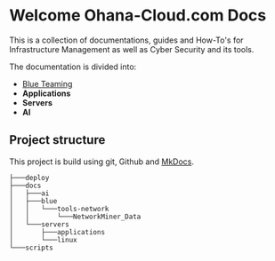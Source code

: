 # Welcome Ohana-Cloud.com Docs

This is a collection of documentations, guides and How-To's for Infrastructure Management as well as Cyber Security and its tools.

The documentation is divided into:

- [Blue Teaming](blue/blueteaming.md)
- **Applications**
- **Servers**
- **AI**

## Project structure
This project is build using git, Github and [MkDocs](servers/applications/mkdocs_setup.md).


```console
├───deploy
├───docs
│   ├───ai
│   ├───blue
│   │   └───tools-network
│   │       └───NetworkMiner_Data
│   └───servers
│       ├───applications
│       └───linux
└───scripts
```

